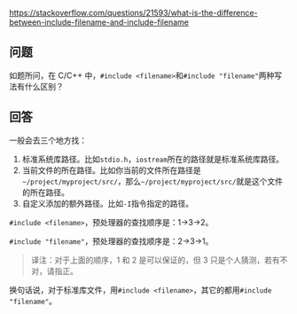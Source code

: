 <https://stackoverflow.com/questions/21593/what-is-the-difference-between-include-filename-and-include-filename>

## 问题

如题所问，在 C/C++ 中，`#include <filename>`和`#include "filename"`两种写法有什么区别？

## 回答

一般会去三个地方找：

1. 标准系统库路径。比如`stdio.h`，`iostream`所在的路径就是标准系统库路径。
2. 当前文件的所在路径。比如你当前的文件所在路径是`~/project/myproject/src/`，那么`~/project/myproject/src/`就是这个文件的所在路径。
3. 自定义添加的额外路径。比如`-I`指令指定的路径。

`#include <filename>`，预处理器的查找顺序是：1->3->2。

`#include "filename"`，预处理器的查找顺序是：2->3->1。

>译注：对于上面的顺序，1 和 2 是可以保证的，但 3 只是个人猜测，若有不对，请指正。

换句话说，对于标准库文件，用`#include <filename>`，其它的都用`#include "filename"`。

